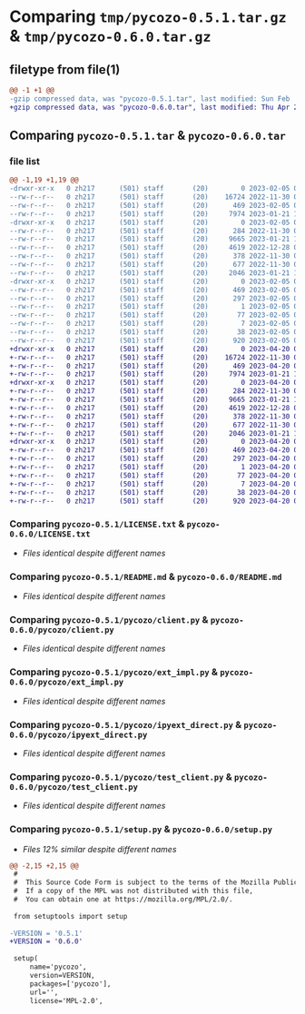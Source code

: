 # Comparing `tmp/pycozo-0.5.1.tar.gz` & `tmp/pycozo-0.6.0.tar.gz`

## filetype from file(1)

```diff
@@ -1 +1 @@
-gzip compressed data, was "pycozo-0.5.1.tar", last modified: Sun Feb  5 02:17:01 2023, max compression
+gzip compressed data, was "pycozo-0.6.0.tar", last modified: Thu Apr 20 04:44:22 2023, max compression
```

## Comparing `pycozo-0.5.1.tar` & `pycozo-0.6.0.tar`

### file list

```diff
@@ -1,19 +1,19 @@
-drwxr-xr-x   0 zh217      (501) staff       (20)        0 2023-02-05 02:17:01.933049 pycozo-0.5.1/
--rw-r--r--   0 zh217      (501) staff       (20)    16724 2022-11-30 04:19:19.000000 pycozo-0.5.1/LICENSE.txt
--rw-r--r--   0 zh217      (501) staff       (20)      469 2023-02-05 02:17:01.932896 pycozo-0.5.1/PKG-INFO
--rw-r--r--   0 zh217      (501) staff       (20)     7974 2023-01-21 11:49:23.000000 pycozo-0.5.1/README.md
-drwxr-xr-x   0 zh217      (501) staff       (20)        0 2023-02-05 02:17:01.931654 pycozo-0.5.1/pycozo/
--rw-r--r--   0 zh217      (501) staff       (20)      284 2022-11-30 04:32:35.000000 pycozo-0.5.1/pycozo/__init__.py
--rw-r--r--   0 zh217      (501) staff       (20)     9665 2023-01-21 11:49:23.000000 pycozo-0.5.1/pycozo/client.py
--rw-r--r--   0 zh217      (501) staff       (20)     4619 2022-12-28 04:03:29.000000 pycozo-0.5.1/pycozo/ext_impl.py
--rw-r--r--   0 zh217      (501) staff       (20)      378 2022-11-30 04:32:35.000000 pycozo-0.5.1/pycozo/ipyext.py
--rw-r--r--   0 zh217      (501) staff       (20)      677 2022-11-30 04:32:35.000000 pycozo-0.5.1/pycozo/ipyext_direct.py
--rw-r--r--   0 zh217      (501) staff       (20)     2046 2023-01-21 11:49:23.000000 pycozo-0.5.1/pycozo/test_client.py
-drwxr-xr-x   0 zh217      (501) staff       (20)        0 2023-02-05 02:17:01.932558 pycozo-0.5.1/pycozo.egg-info/
--rw-r--r--   0 zh217      (501) staff       (20)      469 2023-02-05 02:17:01.000000 pycozo-0.5.1/pycozo.egg-info/PKG-INFO
--rw-r--r--   0 zh217      (501) staff       (20)      297 2023-02-05 02:17:01.000000 pycozo-0.5.1/pycozo.egg-info/SOURCES.txt
--rw-r--r--   0 zh217      (501) staff       (20)        1 2023-02-05 02:17:01.000000 pycozo-0.5.1/pycozo.egg-info/dependency_links.txt
--rw-r--r--   0 zh217      (501) staff       (20)       77 2023-02-05 02:17:01.000000 pycozo-0.5.1/pycozo.egg-info/requires.txt
--rw-r--r--   0 zh217      (501) staff       (20)        7 2023-02-05 02:17:01.000000 pycozo-0.5.1/pycozo.egg-info/top_level.txt
--rw-r--r--   0 zh217      (501) staff       (20)       38 2023-02-05 02:17:01.933121 pycozo-0.5.1/setup.cfg
--rw-r--r--   0 zh217      (501) staff       (20)      920 2023-02-05 02:15:49.000000 pycozo-0.5.1/setup.py
+drwxr-xr-x   0 zh217      (501) staff       (20)        0 2023-04-20 04:44:22.197333 pycozo-0.6.0/
+-rw-r--r--   0 zh217      (501) staff       (20)    16724 2022-11-30 04:19:19.000000 pycozo-0.6.0/LICENSE.txt
+-rw-r--r--   0 zh217      (501) staff       (20)      469 2023-04-20 04:44:22.197204 pycozo-0.6.0/PKG-INFO
+-rw-r--r--   0 zh217      (501) staff       (20)     7974 2023-01-21 11:49:23.000000 pycozo-0.6.0/README.md
+drwxr-xr-x   0 zh217      (501) staff       (20)        0 2023-04-20 04:44:22.196396 pycozo-0.6.0/pycozo/
+-rw-r--r--   0 zh217      (501) staff       (20)      284 2022-11-30 04:32:35.000000 pycozo-0.6.0/pycozo/__init__.py
+-rw-r--r--   0 zh217      (501) staff       (20)     9665 2023-01-21 11:49:23.000000 pycozo-0.6.0/pycozo/client.py
+-rw-r--r--   0 zh217      (501) staff       (20)     4619 2022-12-28 04:03:29.000000 pycozo-0.6.0/pycozo/ext_impl.py
+-rw-r--r--   0 zh217      (501) staff       (20)      378 2022-11-30 04:32:35.000000 pycozo-0.6.0/pycozo/ipyext.py
+-rw-r--r--   0 zh217      (501) staff       (20)      677 2022-11-30 04:32:35.000000 pycozo-0.6.0/pycozo/ipyext_direct.py
+-rw-r--r--   0 zh217      (501) staff       (20)     2046 2023-01-21 11:49:23.000000 pycozo-0.6.0/pycozo/test_client.py
+drwxr-xr-x   0 zh217      (501) staff       (20)        0 2023-04-20 04:44:22.197036 pycozo-0.6.0/pycozo.egg-info/
+-rw-r--r--   0 zh217      (501) staff       (20)      469 2023-04-20 04:44:22.000000 pycozo-0.6.0/pycozo.egg-info/PKG-INFO
+-rw-r--r--   0 zh217      (501) staff       (20)      297 2023-04-20 04:44:22.000000 pycozo-0.6.0/pycozo.egg-info/SOURCES.txt
+-rw-r--r--   0 zh217      (501) staff       (20)        1 2023-04-20 04:44:22.000000 pycozo-0.6.0/pycozo.egg-info/dependency_links.txt
+-rw-r--r--   0 zh217      (501) staff       (20)       77 2023-04-20 04:44:22.000000 pycozo-0.6.0/pycozo.egg-info/requires.txt
+-rw-r--r--   0 zh217      (501) staff       (20)        7 2023-04-20 04:44:22.000000 pycozo-0.6.0/pycozo.egg-info/top_level.txt
+-rw-r--r--   0 zh217      (501) staff       (20)       38 2023-04-20 04:44:22.197371 pycozo-0.6.0/setup.cfg
+-rw-r--r--   0 zh217      (501) staff       (20)      920 2023-04-20 04:44:07.000000 pycozo-0.6.0/setup.py
```

### Comparing `pycozo-0.5.1/LICENSE.txt` & `pycozo-0.6.0/LICENSE.txt`

 * *Files identical despite different names*

### Comparing `pycozo-0.5.1/README.md` & `pycozo-0.6.0/README.md`

 * *Files identical despite different names*

### Comparing `pycozo-0.5.1/pycozo/client.py` & `pycozo-0.6.0/pycozo/client.py`

 * *Files identical despite different names*

### Comparing `pycozo-0.5.1/pycozo/ext_impl.py` & `pycozo-0.6.0/pycozo/ext_impl.py`

 * *Files identical despite different names*

### Comparing `pycozo-0.5.1/pycozo/ipyext_direct.py` & `pycozo-0.6.0/pycozo/ipyext_direct.py`

 * *Files identical despite different names*

### Comparing `pycozo-0.5.1/pycozo/test_client.py` & `pycozo-0.6.0/pycozo/test_client.py`

 * *Files identical despite different names*

### Comparing `pycozo-0.5.1/setup.py` & `pycozo-0.6.0/setup.py`

 * *Files 12% similar despite different names*

```diff
@@ -2,15 +2,15 @@
 #
 #  This Source Code Form is subject to the terms of the Mozilla Public License, v. 2.0.
 #  If a copy of the MPL was not distributed with this file,
 #  You can obtain one at https://mozilla.org/MPL/2.0/.
 
 from setuptools import setup
 
-VERSION = '0.5.1'
+VERSION = '0.6.0'
 
 setup(
     name='pycozo',
     version=VERSION,
     packages=['pycozo'],
     url='',
     license='MPL-2.0',
```

